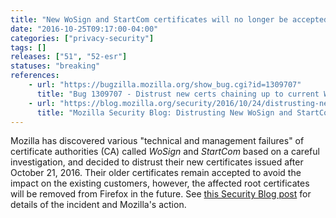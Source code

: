 ```yaml
---
title: "New WoSign and StartCom certificates will no longer be accepted"
date: "2016-10-25T09:17:00-04:00"
categories: ["privacy-security"]
tags: []
releases: ["51", "52-esr"]
statuses: "breaking"
references:
    - url: "https://bugzilla.mozilla.org/show_bug.cgi?id=1309707"
      title: "Bug 1309707 - Distrust new certs chaining up to current WoSign/StartCom roots"
    - url: "https://blog.mozilla.org/security/2016/10/24/distrusting-new-wosign-and-startcom-certificates/"
      title: "Mozilla Security Blog: Distrusting New WoSign and StartCom Certificates"
---
```

Mozilla has discovered various "technical and management failures" of certificate authorities (CA) called *WoSign* and *StartCom* based on a careful investigation, and decided to distrust their new certificates issued after October 21, 2016. Their older certificates remain accepted to avoid the impact on the existing customers, however, the affected root certificates will be removed from Firefox in the future. See [this Security Blog post](https://blog.mozilla.org/security/2016/10/24/distrusting-new-wosign-and-startcom-certificates/) for details of the incident and Mozilla's action.
